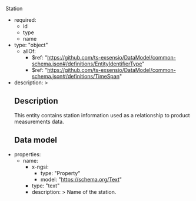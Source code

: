 Station
  - required:
    - id
    - type
    - name
  - type: "object"
    - allOf:
      - $ref: "https://github.com/ts-exsensio/DataModel/common-schema.json#/definitions/EntityIdentifierType"
      - $ref: "https://github.com/ts-exsensio/DataModel/common-schema.json#/definitions/TimeSpan"
  - description: >
      ## Description
      This entity contains station information used as a relationship to product measurements data.
      ## Data model
  - properties:
    - name:
      - x-ngsi:
        - type: "Property"
        - model: "https://schema.org/Text"
      - type: "text"
      - description: >
            Name of the station.